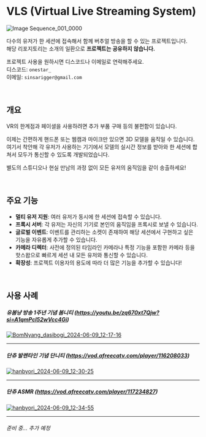 # VLS (Virtual Live Streaming System)
![Image Sequence_001_0000](https://github.com/Hanbyori/VLS/assets/20338405/266501d3-d9a8-4bf2-888d-a537a51777d7)

다수의 유저가 한 세션에 접속해서 함께 버추얼 방송을 할 수 있는 프로젝트입니다.<br>
해당 리포지토리는 소개의 일환으로 **프로젝트는 공유하지 않습니다.**

프로젝트 사용을 원하시면 디스코드나 이메일로 연락해주세요.  
디스코드: `onestar_`  
이메일: `sinsarigger@gmail.com`

&nbsp;
## 개요
VR의 한계점과 페이셜을 사용하려면 추가 부품 구매 등의 불편함이 있습니다.

이제는 간편하게 핸드폰 또는 웹캠과 마이크만 있으면 3D 모델을 움직일 수 있습니다.<br>
여기서 착안해 각 유저가 사용하는 기기에서 모델의 실시간 정보를 받아와 한 세션에 합쳐서 모두가 통신할 수 있도록 개발되었습니다.

별도의 스튜디오나 현실 만남의 과정 없이 모든 유저의 움직임을 같이 송출하세요!

&nbsp;
## 주요 기능
- **멀티 유저 지원**: 여러 유저가 동시에 한 세션에 접속할 수 있습니다.
- **프록시 서버**: 각 유저는 자신의 기기로 본인의 움직임을 프록시로 보낼 수 있습니다.
- **글로벌 이벤트**: 이벤트를 관리하는 소켓이 존재하여 해당 세션에서 구현하고 싶은 기능을 자유롭게 추가할 수 있습니다.
- **카메라 디렉터**: 사전에 정의된 타임라인 카메라나 특정 기능을 포함한 카메라 등을 핫스왑으로 빠르게 세션 내 모든 유저와 통신할 수 있습니다.
- **확장성**: 프로젝트 이용자의 용도에 따라 더 많은 기능을 추가할 수 있습니다!

&nbsp;
## 사용 사례
##### 유봄냥 방송 1주년 기념 봄니티 (https://youtu.be/zq670xt7Qjw?si=A1qmPcl52wVcc4Gi)
[![BomNyang_dasibogi_2024-06-09_12-17-16](https://github.com/Hanbyori/VLS/assets/20338405/37fcd5e6-7d1d-4d8d-939c-44773ee45ecc)](https://youtu.be/zq670xt7Qjw?si=A1qmPcl52wVcc4Gi)

---

##### 단츄 발렌타인 기념 단니티 (https://vod.afreecatv.com/player/116208033)
[![hanbyori_2024-06-09_12-30-25](https://github.com/Hanbyori/VLS/assets/20338405/abdf9898-9b1c-4a0b-99f2-33709607702e)](https://vod.afreecatv.com/player/116208033)

---

##### 단츄 ASMR (https://vod.afreecatv.com/player/117234827)
[![hanbyori_2024-06-09_12-34-55](https://github.com/Hanbyori/VLS/assets/20338405/77ed82bf-7cb8-48a8-8c6e-8de9fc689eda)](https://vod.afreecatv.com/player/117234827)

---

###### 준비 중... 추가 예정
